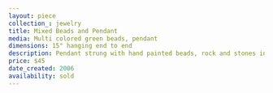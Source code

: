 ```yaml
---
layout: piece
collection_: jewelry
title: Mixed Beads and Pendant
media: Multi colored green beads, pendant
dimensions: 15" hanging end to end
description: Pendant strung with hand painted beads, rock and stones in shades of green and light brown with beaded and button clasp.
price: $45
date_created: 2006
availability: sold
---
```

